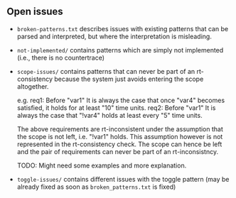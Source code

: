 
## Open issues
  * ``broken-patterns.txt`` describes issues with existing patterns that can be parsed and interpreted, but where the interpretation is misleading. 
  * ``not-implemented/`` contains patterns which are simply not implemented (i.e., there is no countertrace) 
  * ``scope-issues/`` contains patterns that can never be part of an rt-consistency because the system just avoids entering the scope altogether.

  	e.g. req1: Before "var1" It is always the case that once "var4" becomes satisfied, it holds for at least "10" time units.
	req2: Before "var1" It is always the case that "!var4" holds at least every "5" time units.

	The above requirements are rt-inconsistent under the assumption that the scope is not left, i.e. "!var1" holds. This assumption however is not represented in the rt-consistency check. The scope can hence be left and the pair of requirements can never be part of an rt-inconsistncy.
	  
      TODO: Might need some examples and more explanation. 
  * ``toggle-issues/`` contains different issues with the toggle pattern (may be already fixed as soon as ``broken_patterns.txt`` is fixed)
